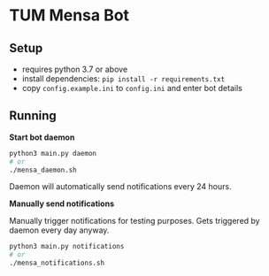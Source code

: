 # TUM Mensa Bot

## Setup

* requires python 3.7 or above
* install dependencies: `pip install -r requirements.txt`
* copy `config.example.ini` to `config.ini` and enter bot details

## Running
**Start bot daemon**

```bash
python3 main.py daemon
# or
./mensa_daemon.sh
```

Daemon will automatically send notifications every 24 hours.

**Manually send notifications**

Manually trigger notifications for testing purposes. Gets triggered by daemon every day anyway.
```bash
python3 main.py notifications
# or
./mensa_notifications.sh
```

